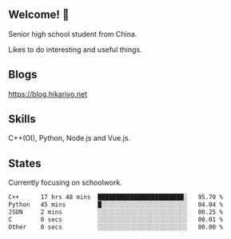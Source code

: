 ## Welcome! 👋

Senior high school student from China.

Likes to do interesting and useful things.

## Blogs

https://blog.hikariyo.net

## Skills

C++(OI), Python, Node.js and Vue.js.

## States

Currently focusing on schoolwork.

<!--START_SECTION:waka-->

```txt
C++      17 hrs 48 mins  ████████████████████████░   95.70 %
Python   45 mins         █░░░░░░░░░░░░░░░░░░░░░░░░   04.04 %
JSON     2 mins          ░░░░░░░░░░░░░░░░░░░░░░░░░   00.25 %
C        0 secs          ░░░░░░░░░░░░░░░░░░░░░░░░░   00.01 %
Other    0 secs          ░░░░░░░░░░░░░░░░░░░░░░░░░   00.00 %
```

<!--END_SECTION:waka-->

